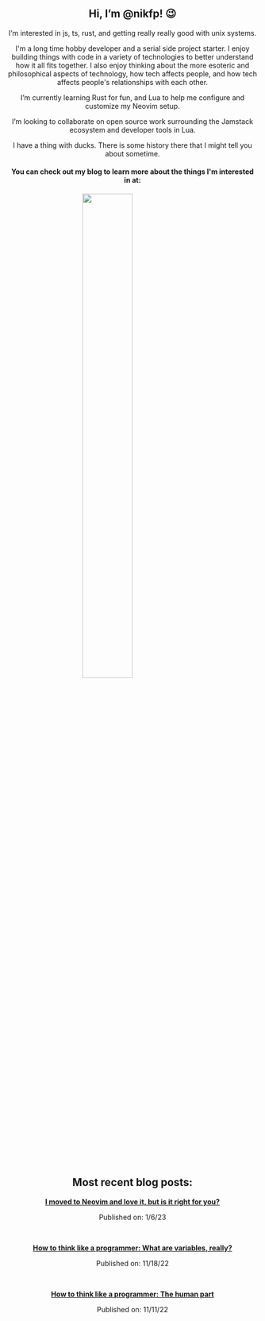 <h2 align="center">Hi, I’m @nikfp! 😉</h2>
<p align="center">I’m interested in js, ts, rust, and getting really really good with unix systems.</p>

<p align="center">I'm a long time hobby developer and a serial side project starter. I enjoy building things with code in a variety of technologies to better understand how it all fits together. I also enjoy thinking about the more esoteric and philosophical aspects of technology, how tech affects people, and how tech affects people's relationships with each other.</p>   

<p align="center">I’m currently learning Rust for fun, and Lua to help me configure and customize my Neovim setup.</p>

<p align="center">I’m looking to collaborate on open source work surrounding the Jamstack ecosystem and developer tools in Lua. </p>

<p align="center">I have a thing with ducks. There is some history there that I might tell you about sometime.</p> 

<h4 align="center">You can check out my blog to learn more about the things I'm interested in at:</h4>

<p align="center" style="width: 80%;">
<a href="https://blog.nikfp.com">
<img src="https://user-images.githubusercontent.com/46945607/197637655-02e41982-3c60-4ded-9477-2d99ec7d916d.png" width="50%"/>
</a>
</p>

<h2 align="center">Most recent blog posts:</h2>
<!-- BLOGPOSTS:START --><div align="center"><p><strong><a href=https://blog.nikfp.com/i-moved-to-neovim-and-love-it-but-is-it-right-for-you>I moved to Neovim and love it, but is it right for you?</a></strong></p><p>Published on: 1/6/23</p></div><br/><div align="center"><p><strong><a href=https://blog.nikfp.com/how-to-think-like-a-programmer-what-are-variables-really>How to think like a programmer: What are variables, really?</a></strong></p><p>Published on: 11/18/22</p></div><br/><div align="center"><p><strong><a href=https://blog.nikfp.com/how-to-think-like-a-programmer-the-human-part>How to think like a programmer: The human part</a></strong></p><p>Published on: 11/11/22</p></div><br/><!-- BLOGPOSTS:END -->
